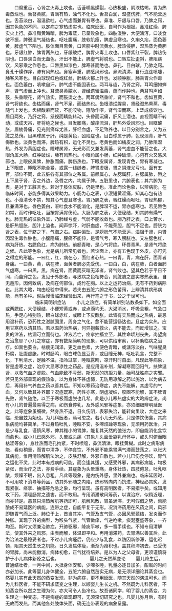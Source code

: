 <!-- { "loadSidebar": true } -->
　　口糜重舌，心肾之火毒上攻也。舌苔曛黑燥裂，心热极盛，阴液枯竭，胃为热毒蒸烂也。舌苔黄腻，胃满有热，浊气不化也。舌苔白润，湿盛伤脾，气不能营运也。舌苔淡白，温温欲吐，心气虚而兼胃有寒也。鼻准、牙龈与口唇，乃脾之窍，因其色象的不同，以定病之寒热虚实也。临床延医，自可作为根据。鼻准红燥，脾实火上行。鼻准黯黄晦暗，脾为毒蒸，已呈败象也。四肢漫肿，大便溏泻，口淡食欲不振，脾弱湿气凝结也。呕吐腹痛，肢软肌瘦，脾虚且寒也。久痢久疟，面色萎黄，脾虚气下陷也。肢体面目熏黄，口苦脐中时流黄水，脾热侵胆，湿热蒸为黄胆也。牙龈红肿，脾胃两热也，牙龈破烂，脾胃火毒上攻也。口唇紫红干裂，脾热伤阴也。口唇淡白而无血色，汗出不能止，脾虚气将脱也。口唇左扯歪斜，脾阻痰饮，风邪乘之作患也。口唇黑如漆色，脾寒甚而绝也。鼻孔、目白球，乃肺之窍。鼻孔干燥作痒，肺有风热也。鼻塞声重，肺感风邪也。鼻流清涕，自行连连喷嚏，肺客风寒也。目白球现红色或红丝，肺络火郁上升也。发颐肿胀，肺乘胃火作毒也。面色萎白，咳嗽自汗，肺气虚不能固表也。两耳与齿，乃肾之窍。耳鸣细如蝉声，肾气虚而上冲也。耳流臭黄脓水，肾经遗留温毒，蕴而作肿也。两耳鸣声如鼓，头重眼花，肾气热实，而鼓烫之也。两耳偶然重听，肾气不和也。齿如豆黄，肾气将绝也。齿枯而痛，肾气不足，而结热也。齿根溃烂腥臭，肾经湿热熏蒸，毒随气上发也。齿根酸麻而软，不能咬物，隐隐作呕，肾气湿而寒，上泛成痰饮也。眉目两处，乃肝之窍，怒视而睛能转动，头昏而沉痛，肝风上潜也。直视而睛不转动，或成天吊，肝将绝之候也。目发胀痛，酸痒流泪，肝热外受风邪也。目眶酸胀，眉棱骨痛，见光则痛痒尤甚，肝经血虚，不足致养也。以目分别言之，又为五脏之总窍。目黑球属于肝，纯是黄色，凶险症也。目白球属于肺，色现淡青，肝气侮肺也。淡黄色而滞，脾热有积，运化不灵也。老黄色而如橘皮之润，乃肺阻湿热，外发为黄胆症也。瞳球属肾，无光彩而又兼发黄萎，肾气虚血不能营之也。大眼角属大肠，红肿破烂，肺有风热也。小眼角属小肠，红肿破溃，心包有火又感风邪也。上眼皮属脾，肿胀而痛，脾伤热也。下眼皮属肾，发现青色，胃有寒凝也。上下眼皮，睡眠不能合紧，或露一线缝者，脾胃虚极，肾之阴液尤亏也。面有五官，部位不同，此五脏各有其部位之系属。前额属心，左腮属肝，右腮属肺，唇之上下属于肾，舌之外边，及唇之内，均属于脾。五脏里也，六腑表也；其六腑为表，是对于五脏言也。若对于肢体皮肤，仍是里也。准此而论色象，以辨病能，在临床时间，必能多得其效果助力。小肠为心之表，小溲短黄涩痛，知其心包有热也。小溲清长不禁，知其心气虚且寒也。胃乃脾之表，唇红燥而呕吐，胃经热郁，且兼满滞也。唇色萎白，呕吐食水不能消化，是脾湿不运，胃亦虚寒也。若见唇色如常，而时作呕吐，当按胃满胃伤论。大肠为肺之表，大便秘结，知其肺有燥气也。肺无热的征象外呈，乃肺经亏虚，气弱不能收敛也。胆乃肝之表，口上苦水，是肝热胆胀，胆汁上溢也。闻声惊吓，时肝血虚，不能荣胆，胆气不足也。膀胱为肾之表，位于脐之下，气海之右。疝肿偏坠，是膀胱气不能营运，湿阻于肾，内肾因湿生毒作肿也。小腹隐痛，腰痛不能伸，是肾气亏，寒入膀胱也。又左腮色红，病为肝热。右腮色红，病为肺热。前额青暗，是心气将绝。环唇青黑，是肾气将绝之候。凡此等色象，尤是病儿所常见者也。若论面上，亦有五色现于外皮，亦可凭之得症的形能。一曰红，红，病在心，面红者心热。一曰青，青，病在肝，面青者身痛。一曰黄，黄，病在脾，面黄者脾必先受伤。一曰白，白，病在肺，白者面肺气虚寒。一曰黑，黑，病在肾，面黄而灰暗无泽者，肾气败也。望其色若于平日不同，而苗窍之色，发见于外部者，与致病之色相符合，则脏腑之虚实寒热表里，自无遁形。因何致病，及病在何部位，成竹在胸。以上之运药治病，无有不药到病除也。此其大略，均由经验中得来。若夫由五脏六腑之形色苗窍，上辨清其病形病能，尚有多种。俟后慢慢临床经验出来，再行笔之于书，公之于世可也。
　　
　　
　　临床简明辨症法
　　小儿之热症，有简单辨别法数条如下。如全面或两腮红，大便燥结，小便短黄或赤，或点滴均无，大渴消水，呼吸息粗，气急口热，手足心特别热，眼白球赤红，或眼上下皮酸胀。此皆有实热而成之热病，最忌用温补药，恐药性之滋腻固里，周身之气化，愈不能营运畅达也。且症为实热，应用甘寒药以清其热。若以温药治热病，何异抱薪救火，病不能去，而反增加之。宝贵的津液，枯涸可立而待也。津液若亡，痉挛抽搐立至，其性命顷刻丧失，尚望病之治愈耶？小儿之寒症，亦有数条简明的现象，可以供给审察，以补助临病之治疗。如面色萎白，枯瘦无润泽，更乏血色素，大便色青暗，或溏泻淡白，气味腥臭朽腐，肚腹虚胀，时时肠鸣，眼白球色显豆青，或目瞳无神，呕吐乳食，完整不化，下利清水，足胫不温，指冷过掌，睡眠露睛，凉汗时时自出，凡现此等病象，皆是虚寒之症，治疗大忌寒凉性之药品。是应用温补剂，解凝寒而回阳气，扶脾温肾，以救气血之虚脱。气血能致不亏弱，斯天然的抗拒力量，始可战胜病之实邪。若只见外部呈现的假热象，以为身体不甚虚弱，无防用凉解之药以施治，以为病去后，再用补气养血之药以善其后。不知以寒药治寒症，病先不能解，其虚亏的气血，又何以致其补养耶？况症既寒，药性亦寒，阴虚凝结，胶固不能解，其不脾胃先败，肾气随绝，以至于寒极而虚脱也几希。此是小儿寒热虚实的大略辨症法。尚有小儿的普遍最易得之病，如伤食停乳，及外感风邪等症象，亦须细细辨明延医之，此等症象虽细微，然身热不退，日久伤阴，表邪失治，能转向里攻，大症之来临，恐自兹为始也。为儿科医者，焉可忽之。若小儿无外感，只是停饮伤食，其病象病能均甚简单，不过身热吐乳，睡眠不安，多啼烦躁等现象，无须用药医治。只是少与乳食，谨慎风寒，俾其稚小的胃脾，能复其天然的弛张力，即自能消化食饮而愈也。或小儿已感外邪，头晕或头痛（其象儿头面爱靠乳母怀中，或头时俯而眼枯涩等象），身壮热而毛孔拘紧，不时喷嚏，鼻流清涕，眼挂黄糊。此时之病形病能，看似稍重，而胃中清净，不停食饮，不外邪不能乘胃满气滞而鼓荡之，以张大其病能。惟用清热解肌法治之，皮肤舒解，外邪自散也。若小儿已伤食停饮，胃气之运化不灵，此时本有成病的可能，而会逢其适，又感受外邪，其病形病能，均极紧张，而治疗之法，亦费手续。其症象为头晕重痛，身体壮热，四肢倦怠，吐乳呕酸，烦躁不眠，出入息粗。凡此等现象，是内伤外感，里外兼病也。临床延医时，不可用攻下消导等药品，防其外邪随之内陷，热邪转向内而抗进，神经必其炙，发现紧张、痉挛、抽搐等危急之象，均行呈现。虽有高明医者，不易措手矣。或知用攻下药，清理肠胃之遗害，而不敢用。专用消滞散风等药，以谋治疗，似稍近理，而亦非是。愚意只清热解肌等药即可，肌解风散，胃虽满滞，无可假借之势，焉能酿成不易延医的病能。连带之症，自能平复于无形。况消滞药用在风药之间，风邪即随胃气而上泛。肺位于上，首当其冲，气管及支气管，必因风邪蕴结，发炎而作肿胀。其现于外的病型，为喉头气紧，气管做痒，气逆呛嗽，痰涎壅盛等象，一齐均至。斯时又须兼治肺症，开肺驱邪，降痰平嗽，多一番手续也。不知专用清解法，使其外来之风邪，由表而解，体温即平和。再用消滞药，去胃满以善其后。此为治法之最稳妥者也。不过小儿病痊后，仍应少与乳食，以防因新停滞，运化迟顿，阻其天然生长之机能。日久发焦体瘦，渐渐为疳积也。盖其积滞初去，已受伤的胃脾，尚未能撤消，病体初愈，正气犹待培养。是以为人之父母者，更须谨慎将护于小儿病体新痊之后也。
　　
　　
　　婴儿之天然蒸变论
　　婴儿降生后，普通结壮者，一月中间，大抵身体安和，少啼多睡，乳量必逐日加多，酣眠的时间亦必加长。此等婴儿身体健全，五脏六腑自然茁实无病，是无须详细论其蒸变也。然婴儿实有此天然的蒸变发现，非为病症，更不用延医，随其天然的演进可也。而为儿科医者，不能不研求蒸变之生理，以顺婴儿生长之机。不然既为儿科医者，不知蒸变所以然之生理为何，亦大可令人齿冷也。故吾诸同学，明了婴儿的蒸变，为生理之一种变态，不是病症的呈现即可，无须深切研究之也。凡婴儿弥月后，有时无故而发热，而其他各处肢体头面，确无连带表现的病象呈露。
